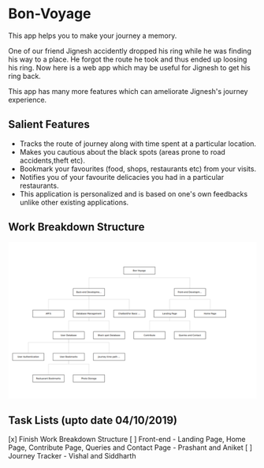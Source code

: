 # Bon-Voyage
This app helps you to make your journey a memory.

One of our friend Jignesh accidently dropped his ring while he was finding his way to a place. He forgot the route he took and thus ended up loosing his ring. Now here is a web app which may be useful for Jignesh to get his ring back.

This app has many more features which can ameliorate Jignesh's journey experience.

## Salient Features

* Tracks the route of journey along with time spent at a particular location.
* Makes you cautious about the black spots (areas prone to road accidents,theft etc).
* Bookmark your favourites (food, shops, restaurants etc) from your visits.
* Notifies you of your favourite delicacies you had in a particular restaurants.
* This application is personalized and is based on one's own feedbacks unlike other existing applications.

## Work Breakdown Structure
![alt text](https://github.com/singhv1shal/Bon-Voyage/blob/master/Images/WBS.png)

## Task Lists (upto date 04/10/2019)
[x] Finish Work Breakdown Structure 
[ ] Front-end - Landing Page, Home Page, Contribute Page, Queries and Contact Page - Prashant and Aniket
[ ] Journey Tracker - Vishal and Siddharth

